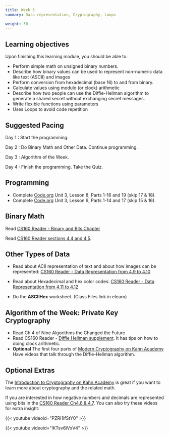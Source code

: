 ```yaml
---
title: Week 3
summary: Data representation, Cryptography, Loops

weight: 30
---
```


## Learning objectives

Upon finishing this learning module, you should be able to:

* Perform simple math on unsigned binary numbers.
* Describe how binary values can be used to represent non-numeric data like text (ASCII) and images
* Perform conversion from hexadecimal (base 16) to and from binary.
* Calculate values using modulo (or clock) arithmetic
* Describe how two people can use the Diffie-Hellman algorithm to generate a shared secret without
exchanging secret messages.
* Write flexible functions using parameters
* Uses Loops to avoid code repetition

## Suggested Pacing

Day 1
: Start the programming.

Day 2
: Do Binary Math and Other Data. Continue programming.

Day 3
: Algorithm of the Week.

Day 4
: Finish the programming. Take the Quiz.

## Programming

* Complete [Code.org](https://studio.code.org/home) Unit 3, Lesson 8, Parts 1-16 and 19 (skip 17 & 18).
* Complete [Code.org](https://studio.code.org/home) Unit 3, Lesson 9, Parts 1-14 and 17 (skip 15 & 16).

## Binary Math

Read [CS160 Reader - Binary and Bits Chapter](http://computerscience.chemeketa.edu/cs160Reader/Binary/index.html)

Read [CS160 Reader sections 4.4 and 4.5](http://computerscience.chemeketa.edu/cs160Reader/DataRepresentation/index.html).

## Other Types of Data

* Read about ACII representation of text and about how images can be represented: 
[CS160 Reader - Data Representation from 4.9 to 4.10](http://computerscience.chemeketa.edu/cs160Reader/DataRepresentation/index.html)

* Read about Hexadecimal and hex color codes: [CS160 Reader - Data Representation from 4.11 to 4.12](http://computerscience.chemeketa.edu/cs160Reader/DataRepresentation/index.html)

* Do the **ASCIIHex** worksheet. (Class Files link in elearn)

## Algorithm of the Week: Private Key Cryptography

* Read Ch 4 of Nine Algorithms the Changed the Future
* Read CS160 Reader - [Diffie Hellman supplement](http://computerscience.chemeketa.edu/cs160Reader/NineAlgorithms/DiffieHellman.html).
It has tips on how to doing clock arithmetic.
* **Optional** The first four parts of [Modern Cryptography on Kahn Academy](https://www.khanacademy.org/computing/computer-science/cryptography/modern-crypt/v/discrete-logarithm-problem?utm_source=YT&utm_medium=Desc&utm_campaign=computerscience)
Have videos that talk through the Diffie-Hellman algorithm.

## Optional Extras

The [Introduction to Cryptography on Kahn Academy](https://www.khanacademy.org/computing/computer-science/cryptography)
is great if you want to learn more about cryptography and the related math.

If you are interested in how negative numbers and decimals are represented using bits in the
[CS160 Reader Ch4.6 & 4.7](http://computerscience.chemeketa.edu/cs160Reader/DataRepresentation/index.html).
You can also try these videos for extra insight:

{{< youtube videoid="PZRI1IfStY0" >}}

{{< youtube videoid="lKTsv6iVxV4" >}}